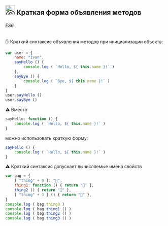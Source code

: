 ## <img src="https://avatars2.githubusercontent.com/u/19735284?s=40&v=4" width="30" title="Ⓒ Irina Fylyppova ( garevna ) 2019"/> Краткая форма объявления методов

###### ES6

✋ Краткий синтаксис объявления методов при инициализации объекта:
```javascript
var user = {
    name: "Ivan",
    sayHello () {
        console.log ( `Hello, ${ this.name }!` )
    },
    sayBye () {
        console.log ( `Bye, ${ this.name }!` )
    }
}
user.sayHello ()
user.sayBye ()
```
:warning: Вместо
```javascript
sayHello: function () {
    console.log ( `Hello, ${ this.name }!` )
}
```
можно использовать краткую форму:
```javascript
sayHello () {
    console.log ( `Hello, ${ this.name }!` )
}
```
:warning: Краткий синтаксис допускает вычисляемые имена свойств
```javascript
var bag = {
    [ "thing" + 0 ]: "👜",
    thing1: function () { return '🌹' },
    thing2 () { return "🌸" },
    [ "thing" + 3 ] () { return "🍄" },
}
console.log ( bag.thing0 )
console.log ( bag.thing1 () )
console.log ( bag.thing2 () )
console.log ( bag.thing3 () )
```
